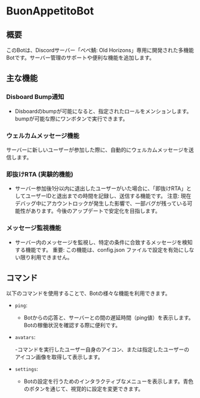 # BuonAppetitoBot
## 概要
このBotは、Discordサーバー「ぺぺ鯖: Old Horizons」専用に開発された多機能Botです。サーバー管理のサポートや便利な機能を追加します。
## 主な機能
### Disboard Bump通知
- Disboardのbumpが可能になると、指定されたロールをメンションします。bumpが可能な際にワンボタンで実行できます。
### ウェルカムメッセージ機能
サーバーに新しいユーザーが参加した際に、自動的にウェルカムメッセージを送信します。
### 即抜けRTA (実験的機能)
- サーバー参加後1分以内に退出したユーザーがいた場合に、「即抜けRTA」としてユーザーIDと退出までの時間を記録し、送信する機能です。
注意: 現在デバッグ中にアカウントロックが発生した影響で、一部バグが残っている可能性があります。今後のアップデートで安定化を目指します。
### メッセージ監視機能
- サーバー内のメッセージを監視し、特定の条件に合致するメッセージを検知する機能です。
重要: この機能は、config.json ファイルで設定を有効にしない限り利用できません。
## コマンド
以下のコマンドを使用することで、Botの様々な機能を利用できます。

- `ping`:

  - Botからの応答と、サーバーとの間の遅延時間（ping値）を表示します。Botの稼働状況を確認する際に便利です。
- `avatars`:

  -コマンドを実行したユーザー自身のアイコン、または指定したユーザーのアイコン画像を取得して表示します。
- `settings`:

  - Botの設定を行うためのインタラクティブなメニューを表示します。青色のボタンを通じて、視覚的に設定を変更できます。
